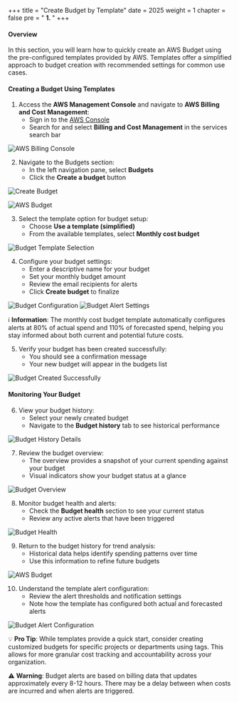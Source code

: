 +++
title = "Create Budget by Template"
date = 2025
weight = 1
chapter = false
pre = " <b> 1. </b> "
+++

#### Overview

In this section, you will learn how to quickly create an AWS Budget using the pre-configured templates provided by AWS. Templates offer a simplified approach to budget creation with recommended settings for common use cases.

#### Creating a Budget Using Templates

1. Access the **AWS Management Console** and navigate to **AWS Billing and Cost Management**:
   - Sign in to the [AWS Console](https://ap-southeast-1.console.aws.amazon.com/console/home?region=ap-southeast-1)
   - Search for and select **Billing and Cost Management** in the services search bar

![AWS Billing Console](/images/1/0001.png?featherlight=false&width=90pc)

2. Navigate to the Budgets section:
   - In the left navigation pane, select **Budgets**
   - Click the **Create a budget** button

![Create Budget](/images/1/0002.png?featherlight=false&width=90pc)

![AWS Budget](/images/1/00012.png?featherlight=false&featherlight=false&width=90pc)

3. Select the template option for budget setup:
   - Choose **Use a template (simplified)**
   - From the available templates, select **Monthly cost budget**

![Budget Template Selection](/images/1/0003.png?featherlight=false&width=90pc)

4. Configure your budget settings:
   - Enter a descriptive name for your budget
   - Set your monthly budget amount
   - Review the email recipients for alerts
   - Click **Create budget** to finalize

![Budget Configuration](/images/1/0004.png?featherlight=false&width=90pc)
![Budget Alert Settings](/images/1/00041.png?featherlight=false&width=90pc)

ℹ️ **Information**: The monthly cost budget template automatically configures alerts at 80% of actual spend and 110% of forecasted spend, helping you stay informed about both current and potential future costs.

5. Verify your budget has been created successfully:
   - You should see a confirmation message
   - Your new budget will appear in the budgets list

![Budget Created Successfully](/images/1/0005.png?featherlight=false&width=90pc)

#### Monitoring Your Budget

6. View your budget history:
   - Select your newly created budget
   - Navigate to the **Budget history** tab to see historical performance

![Budget History Details](/images/1/0006.png?featherlight=false&width=90pc)

7. Review the budget overview:
   - The overview provides a snapshot of your current spending against your budget
   - Visual indicators show your budget status at a glance

![Budget Overview](/images/1/0008.png?featherlight=false&width=90pc)

8. Monitor budget health and alerts:
   - Check the **Budget health** section to see your current status
   - Review any active alerts that have been triggered

![Budget Health](/images/1/0005.png?featherlight=false&width=90pc)

9. Return to the budget history for trend analysis:
   - Historical data helps identify spending patterns over time
   - Use this information to refine future budgets

![AWS Budget](/images/1/0006.png?featherlight=false&featherlight=false&width=90pc)

10. Understand the template alert configuration:
    - Review the alert thresholds and notification settings
    - Note how the template has configured both actual and forecasted alerts

![Budget Alert Configuration](/images/1/00011.png?featherlight=false&width=90pc)

💡 **Pro Tip**: While templates provide a quick start, consider creating customized budgets for specific projects or departments using tags. This allows for more granular cost tracking and accountability across your organization.

⚠️ **Warning**: Budget alerts are based on billing data that updates approximately every 8-12 hours. There may be a delay between when costs are incurred and when alerts are triggered.
